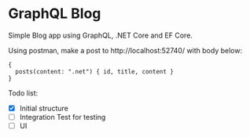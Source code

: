 # GraphQL Blog
Simple Blog app using GraphQL, .NET Core and EF Core.

Using postman, make a post to http://localhost:52740/ with body below: 
```
{
  posts(content: ".net") { id, title, content }
}
```

Todo list:
- [x] Initial structure
- [ ] Integration Test for testing
- [ ] UI